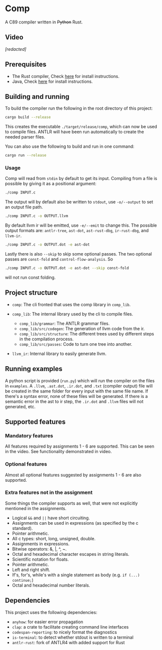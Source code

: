 # Comp

A C89 compiler written in ~~Python~~ Rust.

## Video
_[redacted]_

## Prerequisites

- The Rust compiler, Check [here](https://www.rust-lang.org/tools/install) for
  install instructions.
- Java, Check
  [here](https://www.java.com/en/download/help/download_options.html) for
  install instructions.

## Building and running

To build the compiler run the following in the root directory of this project:

```bash
cargo build --release
```

This creates the executable `./target/release/comp`, which can now be used to
compile files. ANTLR will have been run automatically to create the needed
parser files.

You can also use the following to build and run in one command:

```bash
cargo run --release
```

### Usage

Comp will read from `stdin` by default to get its input. Compiling from a file
is possible by giving it as a positional argument:

```bash
./comp INPUT.c
```

The output will by default also be written to `stdout`, use `-o/--output` to set
an output file path.

```bash
./comp INPUT.c -o OUTPUT.llvm
```

By default llvm ir will be emitted, use `-e/--emit` to change this. The possible
output formats are: `antlr-tree`, `ast-dot`, `ast-rust-dbg`, `ir-rust-dbg`, and
`llvm-ir`.

```bash
./comp INPUT.c -o OUTPUT.dot -e ast-dot
```

Lastly there is also `--skip` to skip some optional passes. The two optional passes are
`const-fold` and `control-flow-analysis`. So

```bash
./comp INPUT.c -o OUTPUT.dot -e ast-dot --skip const-fold
```

will not run const folding.

## Project structure

- `comp`: The cli fronted that uses the comp library in `comp_lib`.

- `comp_lib`: The internal library used by the cli to compile files.
  - `comp_lib/grammar`: The ANTLR grammar files.
  - `comp_lib/src/codegen`: The generation of llvm code from the ir.
  - `comp_lib/src/structure`: The different trees used by different steps in the
    compilation process.
  - `comp_lib/src/passes`: Code to turn one tree into another.
- `llvm_ir`: Internal library to easily generate llvm.

## Running examples

A python script is provided (`run.py`) which will run the compiler on the files in `examples`.
A `.llvm`, `.ast.dot`, `.ir.dot`, and `.txt` (compiler output) file will be created in the same
folder for every input with the same file name. If there's a syntax error, none of these files
will be generated. If there is a semantic error in the ast to ir step, the `.ir.dot` and `.llvm`
files will not generated, etc.

## Supported features

### Mandatory features

All features required by assignments 1 - 6 are supported. This can be seen in the video.
See functionality demonstrated in video.

### Optional features

Almost all optional features suggested by assignments 1 - 6 are also supported.

### Extra features not in the assignment

Some things the compiler supports as well, that were not explicitly mentioned
in the assignments.

- Logical `&&` and `||` have short circuiting.
- Assignments can be used in expressions (as specified by the c standard).
- Pointer arithmetic.
- All c types: short, long, unsigned, double.
- Assignments in expressions.
- Bitwise operators: &, |, ^, ~.
- Octal and hexadecimal character escapes in string literals.
- Scientific notation for floats.
- Pointer arithmetic.
- Left and right shift.
- If's, for's, while's with a single statement as body (e.g. `if (...) continue;`)
- Octal and hexadecimal number literals.

## Dependencies

This project uses the following dependencies:

- `anyhow`: for easier error propagation
- `clap`: a crate to facilitate creating command line interfaces
- `codespan-reporting`: to nicely format the diagnostics
- `is-terminal`: to detect whether stdout is written to a terminal
- `antlr-rust`: fork of ANTLR4 with added support for Rust
